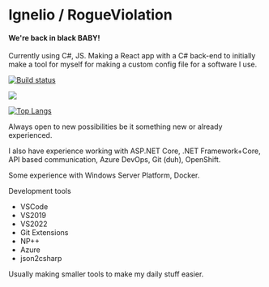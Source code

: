 # Ignelio / RogueViolation

#### We're back in black **BABY**!

Currently using C#, JS. Making a React app with a C# back-end to initially make a tool for myself for making a custom config file for a software I use.

[![Build status](https://dev.azure.com/RogueViolation/ToolbeltUtilities/_apis/build/status/ToolbeltUtilities-ASP.NET%20Core)](https://dev.azure.com/RogueViolation/ToolbeltUtilities/_build/latest?definitionId=4)

![](https://komarev.com/ghpvc/?username=RogueViolation&color=grey&style=flat)

[![Top Langs](https://github-readme-stats.vercel.app/api/top-langs/?username=RogueViolation&layout=compact)](https://github.com/RogueViolation/github-readme-stats)



Always open to new possibilities be it something new or already experienced.

I also have experience working with ASP.NET Core, .NET Framework+Core, API based communication, Azure DevOps, Git (duh), OpenShift.

Some experience with Windows Server Platform, Docker.

Development tools
* VSCode
* VS2019
* VS2022
* Git Extensions
* NP++
* Azure
* json2csharp

Usually making smaller tools to make my daily stuff easier.
